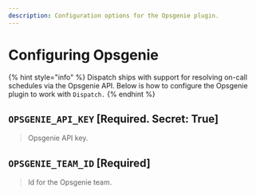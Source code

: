 ```yaml
---
description: Configuration options for the Opsgenie plugin.
---
```


# Configuring Opsgenie

{% hint style="info" %}
Dispatch ships with support for resolving on-call schedules via the Opsgenie API. Below is how to configure the Opsgenie plugin to work with `Dispatch.`
{% endhint %}

## `OPSGENIE_API_KEY` \[Required. Secret: True\]

> Opsgenie API key.

## `OPSGENIE_TEAM_ID` \[Required\]

> Id for the Opsgenie team.
